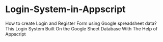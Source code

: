 # Login-System-in-Appscript
How to create Login and Register Form using Google spreadsheet data? This Login System Built On the Google Sheet Database With The Help of Appscript

